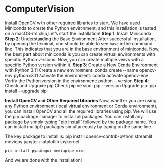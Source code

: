 # ComputerVision
Install OpenCV with other required libraries to start. 
We have used Miniconda to create the Python environment, and this installation is tested on a macOS-m1 chip,Let’s start the installation!
**Step 1**: Install Miniconda
**Step 2**: Understanding the Base Environment
        After successful installation, by opening the terminal, one should be able to see `base` in the command line. This indicates that you are in the base environment of      miniconda. Now, the best part about miniconda is you can create virtual environments with specific Python versions. Now, you can create multiple venvs with a specific Python version within it.
**Step 3**: Create a New Conda Environment with Python 3.11
        Create a new environment:
            conda create --name opencv-env python=3.11
        Activate the environment:
            conda activate opencv-env
        Verify the Python version in the environment:
            python --version
**Step 4**: Check and Upgrade pip
        Check pip version:
          pip --version
        Upgrade pip:
          pip install --upgrade pip

**Install OpenCV and Other Required Libraries**
  Now, whether you are using any Python environment (local virtual environment or Conda environment), you can install OpenCV and all the required libraries using pip.
  We will use the pip package manager to install all packages. You can install any package by simply typing "pip install" followed by the package name. You can install multiple packages simultaneously by typing on the same line.

The key package to install is:
    pip install opencv-contrib-python streamlit moviepy jupyter matplotlib ipykernel 
    
    pip install pyautogui mediapipe mime
    
And we are done with the installation!
